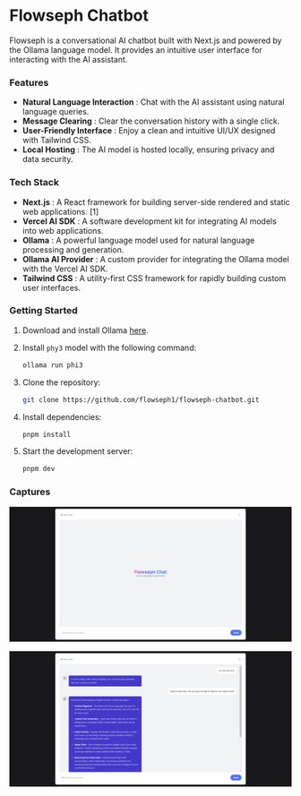 # Flowseph Chatbot

Flowseph is a conversational AI chatbot built with Next.js and powered by the Ollama language model. It provides an intuitive user interface for interacting with the AI assistant.

### Features

- **Natural Language Interaction** : Chat with the AI assistant using natural language queries.
- **Message Clearing** : Clear the conversation history with a single click.
- **User-Friendly Interface** : Enjoy a clean and intuitive UI/UX designed with Tailwind CSS.
- **Local Hosting** : The AI model is hosted locally, ensuring privacy and data security.

### Tech Stack

- **Next.js** : A React framework for building server-side rendered and static web applications. [1]
- **Vercel AI SDK** : A software development kit for integrating AI models into web applications.
- **Ollama** : A powerful language model used for natural language processing and generation.
- **Ollama AI Provider** : A custom provider for integrating the Ollama model with the Vercel AI SDK.
- **Tailwind CSS** : A utility-first CSS framework for rapidly building custom user interfaces.

### Getting Started

1. Download and install Ollama [here](https://ollama.com/download).
2. Install `phy3` model with the following command:

   ```bash
   ollama run phi3
   ```

3. Clone the repository:

   ```bash
   git clone https://github.com/flowseph1/flowseph-chatbot.git
   ```

4. Install dependencies:

   ```bash
   pnpm install
   ```

5. Start the development server:

   ```bash
   pnpm dev
   ```

### Captures

![main page](https://github.com/flowseph1/flowseph-chatbot/blob/master/public/screenshot-1.png)

![chat page](https://github.com/flowseph1/flowseph-chatbot/blob/master/public/screenshot-2.png)
